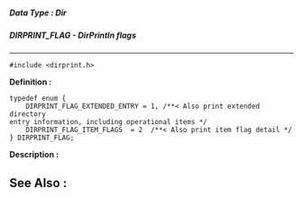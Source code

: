 ##### Data Type : Dir
##### DIRPRINT_FLAG - DirPrintln flags
---
```
#include <dirprint.h>
```

**Definition :**
```
typedef enum {
	DIRPRINT_FLAG_EXTENDED_ENTRY = 1, /**< Also print extended directory 
entry information, including operational items */
	DIRPRINT_FLAG_ITEM_FLAGS  = 2  /**< Also print item flag detail */
} DIRPRINT_FLAG;
```

**Description :**




**See Also :**
---
